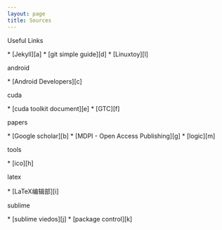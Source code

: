 ```yaml
---
layout: page
title: Sources
---
```


<p id="tip-info"> Useful Links</p>
* [Jekyll][a]
* [git simple guide][d]
* [Linuxtoy][l]

<p id="tip-info">android</p>
* [Android Developers][c]

<p id="tip-info">cuda</p>
* [cuda toolkit document][e]
* [GTC][f]

<p id="tip-info">papers</p>
* [Google scholar][b]
* [MDPI - Open Access Publishing][g]
* [logic][m]

<p id="tip-info">tools</p>
* [ico][h]

<p id="tip-info">latex</p>
* [LaTeX编辑部][i]

<p id="tip-info">sublime</p>
* [sublime viedos][j]
* [package control][k]

[a]:http://jekyllrb.com/
[l]:http://linuxtoy.org
[c]:http://developer.android.com/training/index.html
[b]:https://scholar.google.com/?hl=zh-CN
[d]:http://rogerdudler.github.io/git-guide/
[e]:http://docs.nvidia.com/cuda/index.html#axzz3clUZbArA
[f]:http://www.gputechconf.com/
[g]:http://www.mdpi.com/
[h]:http://www.ico.la/
[i]:http://zzg34b.w3.c361.com/index.htm
[j]:https://code.tutsplus.com/courses/perfect-workflow-in-sublime-text-2
[k]:https://packagecontrol.io/
[m]:http://logika.uwb.edu.pl/studies/index.php